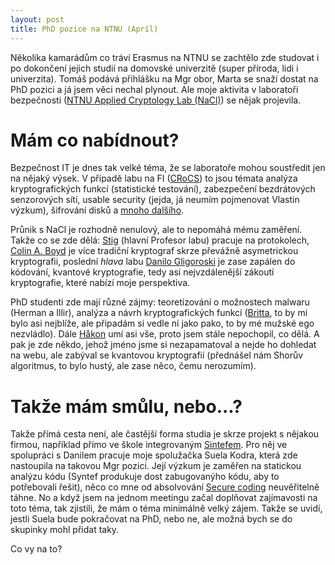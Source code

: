 ```yaml
---
layout: post
title: PhD pozice na NTNU (Apríl)
---
```


Několika kamarádům co tráví Erasmus na NTNU se zachtělo zde studovat i po dokončení jejich studií na domovské univerzitě (super příroda, lidi i univerzita). Tomáš podává přihlášku na Mgr obor, Marta se snaží dostat na PhD pozici a já jsem věci nechal plynout. Ale moje aktivita v laboratoři bezpečnosti ([NTNU Applied Cryptology Lab (NaCl)](http://www.item.ntnu.no/research/nacl/start)) se nějak projevila.

# Mám co nabídnout?

Bezpečnost IT je dnes tak velké téma, že se laboratoře mohou soustředit jen na nějaký výsek. V případě labu na FI ([CRoCS](https://www.fi.muni.cz/research/crocs/)) to jsou témata analýza kryptografických funkcí (statistické testování), zabezpečení bezdrátových senzorových sítí, usable security (jejda, já neumím pojmenovat Vlastin výzkum), šifrování disků a [mnoho dalšího](https://www.fi.muni.cz/research/crocs/).

Průnik s NaCl je rozhodně nenulový, ale to nepomáhá mému zaměření. Takže co se zde dělá: [Stig](https://www.ntnu.edu/employees/sfm) (hlavní Profesor labu) pracuje na protokolech, [Colin A. Boyd](https://www.ntnu.edu/employees/colinab) je více tradiční kryptograf skrze převážně asymetrickou kryptografii, poslední *hlava* labu [Danilo Gligoroski](https://www.ntnu.edu/employees/danilog) je zase zapálen do kódování, kvantové kryptografie, tedy asi nejvzdálenější zákoutí kryptografie, které nabízí moje perspektiva.

PhD studenti zde mají různé zájmy: teoretizování o možnostech malwaru (Herman a Illir), analýza a návrh kryptografických funkcí ([Britta](https://www.ntnu.edu/employees/britthal), to by mi bylo asi nejblíže, ale připadám si vedle ní jako pako, to by mé mužské ego nezvládlo). Dále [Håkon](https://www.ntnu.edu/employees/hakoja) umí asi vše, proto jsem stále nepochopil, co dělá. A pak je zde někdo, jehož jméno jsme si nezapamatoval a nejde ho dohledat na webu, ale zabýval se kvantovou kryptografií (přednášel nám Shorův algoritmus, to bylo hustý, ale zase něco, čemu nerozumím).

# Takže mám smůlu, nebo...?

Takže přímá cesta není, ale častější forma studia je skrze projekt s nějakou firmou, například přímo ve škole integrovaným [Sintefem](http://www.sintef.no/). Pro něj ve spolupráci s Danilem pracuje moje spolužačka Suela Kodra, která zde nastoupila na takovou Mgr pozici. Její výzkum je zaměřen na statickou analýzu kódu (Syntef produkuje dost zabugovanýho kódu, aby to potřebovali řešit), něco co mne od absolvování [Secure coding](https://is.muni.cz/predmet/fi/podzim2013/PA193) neuvěřitelně táhne. No a když jsem na jednom meetingu začal doplňovat zajímavosti na toto téma, tak zjistili, že mám o téma minimálně velký zájem. Takže se uvidí, jestli Suela bude pokračovat na PhD, nebo ne, ale možná bych se do skupinky mohl přidat taky.

Co vy na to?
